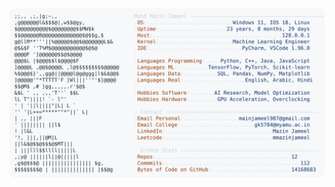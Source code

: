 <picture>
  <source srcset="https://raw.githubusercontent.com/mmazinjameel/mmazinjameel/main/dark_mode.svg?v=1754237556" media="(prefers-color-scheme: dark)">
  <img src="https://raw.githubusercontent.com/mmazinjameel/mmazinjameel/main/light_mode.svg?v=1754237556">
</picture>
